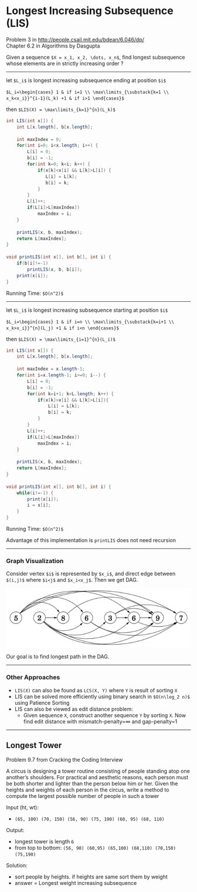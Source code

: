 # Longest Increasing Subsequence (LIS)

Problem 3 in <http://people.csail.mit.edu/bdean/6.046/dp/>  
Chapter 6.2 in Algorithms by Dasgupta

Given a sequence `$X = x_1, x_2, \dots, x_n$`, find longest subsequence whose elements are in strictly increasing order ?

---

let `$L_i$` is longest increasing subsequence ending at position `$i$`

`$L_i=\begin{cases}
1 & if i=1 \\
\max\limits_{\substack{k=1 \\ x_k<x_i}}^{i-1}(L_k) +1 & if i>1
\end{cases}$`

then `$LIS(X) = \max\limits_{k=1}^{n}(L_k)$`

```java
int LIS(int x[]) {
    int L[x.length], b[x.length];

    int maxIndex = 0;
    for(int i=0; i<x.length; i++) {
        L[i] = 0;
        b[i] = -1;
        for(int k=0; k<i; k++) {
            if(x[k]<x[i] && L[k]>L[i]) {
               L[i] = L[k];
               b[i] = k;
            }
        }
        L[i]++;
        if(L[i]>L[maxIndex])
            maxIndex = i;
    }

    printLIS(x, b, maxIndex);
    return L[maxIndex];
}

void printLIS(int x[], int b[], int i) {
    if(b[i]!=-1)
        printLIS(x, b, b[i]);
    print(x[i]);
}
```

Running Time: `$O(n^2)$`

---

let `$L_i$` is longest increasing subsequence starting at position `$i$`

`$L_i=\begin{cases}
1 & if i=n \\
\max\limits_{\substack{k=i+1 \\ x_k>x_i}}^{n}(L_j) +1 & if i<n
\end{cases}$`

then `$LIS(X) = \max\limits_{i=1}^{n}(L_i)$`

```java
int LIS(int x[]) {
    int L[x.length], b[x.length];

    int maxIndex = x.length-1;
    for(int i=x.length-1; i>=0; i--) {
        L[i] = 0;
        b[i] = -1;
        for(int k=i+1; k<L.length; k++) {
            if(x[k]>x[i] && L[k]>L[i]){
                L[i] = L[k];
                b[i] = k;
            }
        }
        L[i]++;
        if(L[i]>L[maxIndex])
            maxIndex = i;
    }

    printLIS(x, b, maxIndex);
    return L[maxIndex];
}

void printLIS(int x[], int b[], int i) {
    while(i!=-1) {
        print(x[i]);
        i = x[i];
    }
}
```

Running Time: `$O(n^2)$`

Advantage of this implementation is `printLIS` does not need recursion

---

### Graph Visualization

Consider vertex `$i$` is represented by `$x_i$`, and direct edge between `$(i,j)$` where `$i<j$` and `$x_i<x_j$`.
Then we get DAG. 

![lis_dag.png](files/lis_dag.png)

Our goal is to find longest path in the DAG.

---

### Other Approaches

* `LIS(X)` can also be found as `LCS(X, Y)` where `Y` is result of sorting `X`
* LIS can be solved more efficiently using binary search in `$O(n\log_2 n)$` using Patience Sorting
* LIS can also be viewed as edit distance problem:
    * Given sequence `X`, construct another sequence `Y` by sorting `X`.
      Now find edit distance with mismatch-penalty=∞ and gap-penalty=1

---

## Longest Tower

Problem 9.7 from Cracking the Coding Interview

A circus is designing a tower routine consisting of people standing atop one another’s shoulders.
For practical and aesthetic reasons, each person must be both shorter and lighter than the person below him or her.
Given the heights and weights of each person in the circus, write a method to compute the largest possible 
number of people in such a tower

Input (ht, wt): 
* `(65, 100) (70, 150) (56, 90) (75, 190) (60, 95) (68, 110)`

Output:
* longest tower is length `6`
* from top to bottom: `(56, 90) (60,95) (65,100) (68,110) (70,150) (75,190)`

Solution:
* sort people by heights. if heights are same sort them by weight
* answer = Longest weight increasing subsequence
